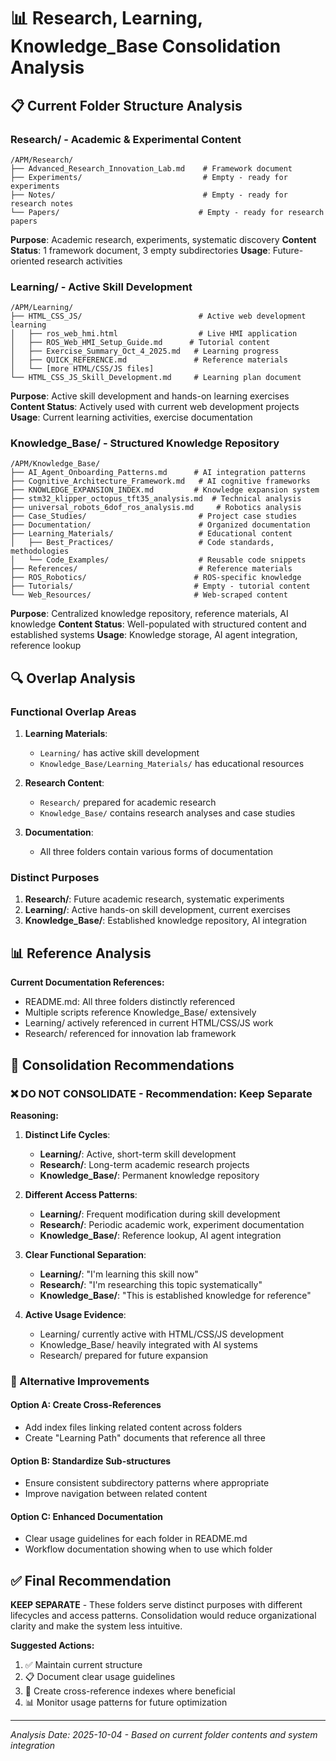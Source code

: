 # 📊 Research, Learning, Knowledge_Base Consolidation Analysis

## 📋 Current Folder Structure Analysis

### **Research/** - Academic & Experimental Content
```
/APM/Research/
├── Advanced_Research_Innovation_Lab.md    # Framework document
├── Experiments/                           # Empty - ready for experiments
├── Notes/                                 # Empty - ready for research notes  
└── Papers/                               # Empty - ready for research papers
```
**Purpose**: Academic research, experiments, systematic discovery
**Content Status**: 1 framework document, 3 empty subdirectories
**Usage**: Future-oriented research activities

### **Learning/** - Active Skill Development  
```
/APM/Learning/
├── HTML_CSS_JS/                          # Active web development learning
│   ├── ros_web_hmi.html                  # Live HMI application
│   ├── ROS_Web_HMI_Setup_Guide.md      # Tutorial content
│   ├── Exercise_Summary_Oct_4_2025.md   # Learning progress
│   ├── QUICK_REFERENCE.md               # Reference materials
│   └── [more HTML/CSS/JS files]
└── HTML_CSS_JS_Skill_Development.md     # Learning plan document
```
**Purpose**: Active skill development and hands-on learning exercises
**Content Status**: Actively used with current web development projects
**Usage**: Current learning activities, exercise documentation

### **Knowledge_Base/** - Structured Knowledge Repository
```
/APM/Knowledge_Base/
├── AI_Agent_Onboarding_Patterns.md      # AI integration patterns
├── Cognitive_Architecture_Framework.md   # AI cognitive frameworks
├── KNOWLEDGE_EXPANSION_INDEX.md         # Knowledge expansion system
├── stm32_klipper_octopus_tft35_analysis.md  # Technical analysis
├── universal_robots_6dof_ros_analysis.md     # Robotics analysis
├── Case_Studies/                         # Project case studies
├── Documentation/                        # Organized documentation
├── Learning_Materials/                   # Educational content
│   ├── Best_Practices/                   # Code standards, methodologies
│   └── Code_Examples/                    # Reusable code snippets
├── References/                           # Reference materials
├── ROS_Robotics/                        # ROS-specific knowledge
├── Tutorials/                           # Empty - tutorial content
└── Web_Resources/                       # Web-scraped content
```
**Purpose**: Centralized knowledge repository, reference materials, AI knowledge
**Content Status**: Well-populated with structured content and established systems
**Usage**: Knowledge storage, AI agent integration, reference lookup

## 🔍 Overlap Analysis

### **Functional Overlap Areas**
1. **Learning Materials**: 
   - `Learning/` has active skill development
   - `Knowledge_Base/Learning_Materials/` has educational resources
   
2. **Research Content**:
   - `Research/` prepared for academic research
   - `Knowledge_Base/` contains research analyses and case studies
   
3. **Documentation**:
   - All three folders contain various forms of documentation

### **Distinct Purposes**
1. **Research/**: Future academic research, systematic experiments
2. **Learning/**: Active hands-on skill development, current exercises  
3. **Knowledge_Base/**: Established knowledge repository, AI integration

## 📊 Reference Analysis
**Current Documentation References:**
- README.md: All three folders distinctly referenced
- Multiple scripts reference Knowledge_Base/ extensively
- Learning/ actively referenced in current HTML/CSS/JS work
- Research/ referenced for innovation lab framework

## 🎯 Consolidation Recommendations

### **❌ DO NOT CONSOLIDATE - Recommendation: Keep Separate**

**Reasoning:**
1. **Distinct Life Cycles**:
   - **Learning/**: Active, short-term skill development
   - **Research/**: Long-term academic research projects
   - **Knowledge_Base/**: Permanent knowledge repository

2. **Different Access Patterns**:
   - **Learning/**: Frequent modification during skill development
   - **Research/**: Periodic academic work, experiment documentation
   - **Knowledge_Base/**: Reference lookup, AI agent integration

3. **Clear Functional Separation**:
   - **Learning/**: "I'm learning this skill now"
   - **Research/**: "I'm researching this topic systematically"  
   - **Knowledge_Base/**: "This is established knowledge for reference"

4. **Active Usage Evidence**:
   - Learning/ currently active with HTML/CSS/JS development
   - Knowledge_Base/ heavily integrated with AI systems
   - Research/ prepared for future expansion

### **🔧 Alternative Improvements**

#### **Option A: Create Cross-References**
- Add index files linking related content across folders
- Create "Learning Path" documents that reference all three

#### **Option B: Standardize Sub-structures**
- Ensure consistent subdirectory patterns where appropriate
- Improve navigation between related content

#### **Option C: Enhanced Documentation**
- Clear usage guidelines for each folder in README.md
- Workflow documentation showing when to use which folder

## ✅ Final Recommendation

**KEEP SEPARATE** - These folders serve distinct purposes with different lifecycles and access patterns. Consolidation would reduce organizational clarity and make the system less intuitive.

**Suggested Actions:**
1. ✅ Maintain current structure
2. 📋 Document clear usage guidelines  
3. 🔗 Create cross-reference indexes where beneficial
4. 📊 Monitor usage patterns for future optimization

---
*Analysis Date: 2025-10-04 - Based on current folder contents and system integration*